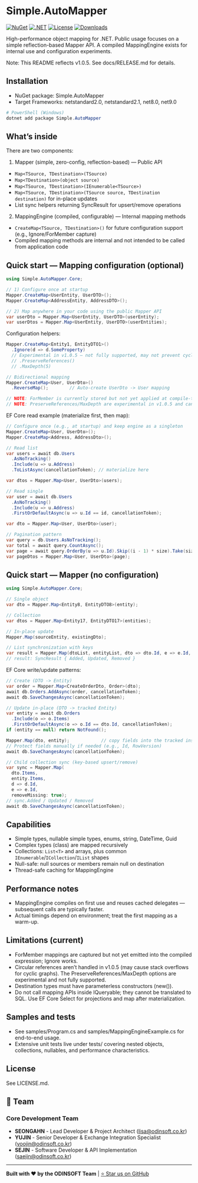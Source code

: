 # Simple.AutoMapper

[![NuGet](https://img.shields.io/nuget/v/Simple.AutoMapper.svg)](https://www.nuget.org/packages/Simple.AutoMapper/)
[![.NET](https://img.shields.io/badge/.NET-8.0%20%7C%209.0-blue.svg)](https://dotnet.microsoft.com/)
[![License](https://img.shields.io/badge/license-MIT-blue.svg)](LICENSE.md)
[![Downloads](https://img.shields.io/nuget/dt/Simple.AutoMapper.svg)](https://www.nuget.org/packages/Simple.AutoMapper/)


High-performance object mapping for .NET. Public usage focuses on a simple reflection-based Mapper API. A compiled MappingEngine exists for internal use and configuration experiments.

Note: This README reflects v1.0.5. See docs/RELEASE.md for details.

## Installation

- NuGet package: Simple.AutoMapper
- Target Frameworks: netstandard2.0, netstandard2.1, net8.0, net9.0

```powershell
# PowerShell (Windows)
dotnet add package Simple.AutoMapper
```

## What’s inside

There are two components:

1) Mapper (simple, zero-config, reflection-based) — Public API
- `Map<TSource, TDestination>(TSource)`
- `Map<TDestination>(object source)`
- `Map<TSource, TDestination>(IEnumerable<TSource>)`
- `Map<TSource, TDestination>(TSource source, TDestination destination)` for in-place updates
- List sync helpers returning SyncResult for upsert/remove operations

2) MappingEngine (compiled, configurable) — Internal mapping methods
- `CreateMap<TSource, TDestination>()` for future configuration support (e.g., Ignore/ForMember capture)
- Compiled mapping methods are internal and not intended to be called from application code

## Quick start — Mapping configuration (optional)

```csharp
using Simple.AutoMapper.Core;

// 1) Configure once at startup
Mapper.CreateMap<UserEntity, UserDTO>();
Mapper.CreateMap<AddressEntity, AddressDTO>();

// 2) Map anywhere in your code using the public Mapper API
var userDto = Mapper.Map<UserEntity, UserDTO>(userEntity);
var userDtos = Mapper.Map<UserEntity, UserDTO>(userEntities);
```

Configuration helpers:

```csharp
Mapper.CreateMap<Entity1, EntityDTO1>()
  .Ignore(d => d.SomeProperty)
  // Experimental in v1.0.5 — not fully supported, may not prevent cycles
  // .PreserveReferences()
  // .MaxDepth(5)

// Bidirectional mapping
Mapper.CreateMap<User, UserDto>()
  .ReverseMap();        // Auto-create UserDto -> User mapping

// NOTE: ForMember is currently stored but not yet applied at compile-time.
// NOTE: PreserveReferences/MaxDepth are experimental in v1.0.5 and can be considered placeholders.
```

EF Core read example (materialize first, then map):

```csharp
// Configure once (e.g., at startup) and keep engine as a singleton
Mapper.CreateMap<User, UserDto>();
Mapper.CreateMap<Address, AddressDto>();

// Read list
var users = await db.Users
  .AsNoTracking()
  .Include(u => u.Address)
  .ToListAsync(cancellationToken); // materialize here

var dtos = Mapper.Map<User, UserDto>(users);

// Read single
var user = await db.Users
  .AsNoTracking()
  .Include(u => u.Address)
  .FirstOrDefaultAsync(u => u.Id == id, cancellationToken);

var dto = Mapper.Map<User, UserDto>(user);

// Pagination pattern
var query = db.Users.AsNoTracking();
var total = await query.CountAsync();
var page = await query.OrderBy(u => u.Id).Skip((i - 1) * size).Take(size).ToListAsync();
var pageDtos = Mapper.Map<User, UserDto>(page);
```

## Quick start — Mapper (no configuration)

```csharp
using Simple.AutoMapper.Core;

// Single object
var dto = Mapper.Map<Entity8, EntityDTO8>(entity);

// Collection
var dtos = Mapper.Map<Entity17, EntityDTO17>(entities);

// In-place update
Mapper.Map(sourceEntity, existingDto);

// List synchronization with keys
var result = Mapper.Map(dtoList, entityList, dto => dto.Id, e => e.Id, removeMissing: true);
// result: SyncResult { Added, Updated, Removed }
```

EF Core write/update patterns:

```csharp
// Create (DTO -> Entity)
var order = Mapper.Map<CreateOrderDto, Order>(dto);
await db.Orders.AddAsync(order, cancellationToken);
await db.SaveChangesAsync(cancellationToken);

// Update in-place (DTO -> tracked Entity)
var entity = await db.Orders
  .Include(o => o.Items)
  .FirstOrDefaultAsync(o => o.Id == dto.Id, cancellationToken);
if (entity == null) return NotFound();

Mapper.Map(dto, entity);            // copy fields into the tracked instance
// Protect fields manually if needed (e.g., Id, RowVersion)
await db.SaveChangesAsync(cancellationToken);

// Child collection sync (key-based upsert/remove)
var sync = Mapper.Map(
  dto.Items,
  entity.Items,
  d => d.Id,
  e => e.Id,
  removeMissing: true);
// sync.Added / Updated / Removed
await db.SaveChangesAsync(cancellationToken);
```

## Capabilities

- Simple types, nullable simple types, enums, string, DateTime, Guid
- Complex types (class) are mapped recursively
 - Collections: `List<T>` and arrays, plus common `IEnumerable`/`ICollection`/`IList` shapes
- Null-safe: null sources or members remain null on destination
- Thread-safe caching for MappingEngine

## Performance notes

- MappingEngine compiles on first use and reuses cached delegates — subsequent calls are typically faster.
- Actual timings depend on environment; treat the first mapping as a warm-up.

## Limitations (current)

- ForMember mappings are captured but not yet emitted into the compiled expression; Ignore works.
- Circular references aren’t handled in v1.0.5 (may cause stack overflows for cyclic graphs). The PreserveReferences/MaxDepth options are experimental and not fully supported.
- Destination types must have parameterless constructors (new()).
- Do not call mapping APIs inside IQueryable; they cannot be translated to SQL. Use EF Core Select for projections and map after materialization.

## Samples and tests

- See samples/Program.cs and samples/MappingEngineExample.cs for end-to-end usage.
- Extensive unit tests live under tests/ covering nested objects, collections, nullables, and performance characteristics.

## License

See LICENSE.md.

## 👥 Team

### **Core Development Team**
- **SEONGAHN** - Lead Developer & Project Architect ([lisa@odinsoft.co.kr](mailto:lisa@odinsoft.co.kr))
- **YUJIN** - Senior Developer & Exchange Integration Specialist ([yoojin@odinsoft.co.kr](mailto:yoojin@odinsoft.co.kr))
- **SEJIN** - Software Developer & API Implementation ([saejin@odinsoft.co.kr](mailto:saejin@odinsoft.co.kr))

---

**Built with ❤️ by the ODINSOFT Team** | [⭐ Star us on GitHub](https://github.com/lisa3907/Simple.AutoMapper)